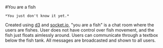 #You are a fish

    *You just don't know it yet.*


Created using [d3](https://github.com/mbostock/d3) and [socket.io](https://github.com/Automattic/socket.io), "you are a fish" is a chat room where the users are fishes. User does not have control over fish movement, and the fish just floats aimlessly around. Users can communicate through a textbox below the fish tank. All messages are broadcasted and shown to all users.
